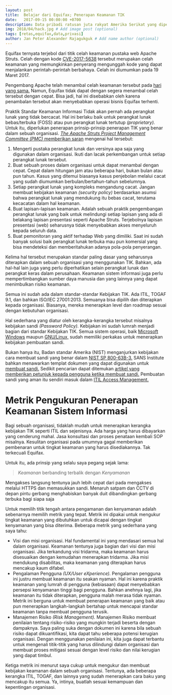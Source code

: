 ```yaml
---
layout: post
title:  Belajar dari Equifax; Penerapan Keamanan TIK
date:   2017-09-15 00:00:00 +0700
description: Data pribadi ratusan juta rakyat Amerika Serikat yang dipegang oleh Equifax terbobol oleh peretas.
img: 2018/04/hack.jpg # Add image post (optional)
tags: [retas,equifax,data,privasi]
author: Jan Peter Alexander Rajagukguk # Add name author (optional)
---
```

Equifax ternyata terjebol dari titik celah keamanan pustaka web Apache Struts. Celah dengan kode [CVE-2017-5638](https://cve.mitre.org/cgi-bin/cvename.cgi?name=CVE-2017-5638) tersebut merupakan celah keamanan yang memungkinkan penyerang mengunggah kode yang dapat menjalankan perintah-perintah berbahaya. Celah ini diumumkan pada 19 Maret 2017.

Pengembang Apache telah menambal celah keamanan tersebut pada [hari yang sama.](https://cwiki.apache.org/confluence/display/WW/S2-045) Namun, Equifax tidak dapat dengan segera menambal celah tersebut dengan cepat. Bisa jadi, hal ini disebabkan oleh karena penambalan tersebut akan menyebabkan operasi bisnis Equifax terhenti.

Praktik Standar Keamanan Informasi
Tidak akan pernah ada perangkat lunak yang tidak bercacat. Hal ini berlaku baik untuk perangkat lunak bebas/terbuka (FOSS) atau pun perangkat lunak tertutup *(proprietary).* Untuk itu, diperlukan penerapan prinsip-prinsip penerapan TIK yang benar dalam sebuah organisasi. [*The Apache Struts Project Management Committee (PMC)* memberikan saran](https://blogs.apache.org/foundation/entry/apache-struts-statement-on-equifax) mengenai hal tersebut:

1. Mengerti pustaka perangkat lunak dan versinya apa saja yang digunakan dalam organisasi. Ikuti dan lacak perkembangan untuk setiap perangkat lunak tersebut.
2. Buat sebuah proses dalam organisasi untuk dapat menambal dengan cepat. Cepat dalam hitungan jam atau beberapa hari, bukan bulan atau pun tahun. Kasus yang ditemui biasanya kasus penjebolan melalui cacat yang sudah diumumkan berbulan/bertahun-tahun sebelumnya.
3. Setiap perangkat lunak yang kompleks mengandung cacat. Jangan membuat kebijakan keamanan *(security policy)* berdasarkan asumsi bahwa perangkat lunak yang mendukung itu bebas cacat, terutama kecacatan dalam hal keamanan.
4. Buat lapisan-lapisan keamanan. Adalah sebuah praktik pengembangan perangkat lunak yang baik untuk melindungi setiap lapisan yang ada di belakang lapisan presentasi seperti Apache Struts. Terjebolnya lapisan presentasi (web) seharusnya tidak menyebabkan akses menyeluruh kepada seluruh data.
5. Buat pemonitoran yang aktif terhadap Web yang dimiliki. Saat ini sudah banyak solusi baik perangkat lunak terbuka mau pun komersial yang bisa mendeteksi dan memberitahukan adanya pola-pola penyerangan.

Kelima hal tersebut merupakan standar paling dasar yang seharusnya diterapkan dalam sebuah organisasi yang menggunakan TIK. Bahkan, ada hal-hal lain juga yang perlu diperhatikan selain perangkat lunak dan perangkat keras dalam perusahaan. Keamanan sistem informasi juga perlu mempertimbangkan sumber daya manusia dan yang lainnya yang dapat menimbulkan risiko keamanan.

Semua ini sudah ada dalam standar-standar Kebijakan TIK. Ada ITIL, TOGAF 9.1, dan bahkan ISO/IEC 27001:2013. Semuanya bisa dipilih dan diterapkan kepada organisasi. Biasanya, mereka menerapkan level dan roadmap sesuai dengan kebutuhan organisasi.

Hal sederhana yang diatur oleh kerangka-kerangka tersebut misalnya kebijakan sandi *(Password Policy).* Kebijakan ini sudah lumrah menjadi bagian dari standar Kebijakan TIK. Semua sistem operasi, baik [Microsoft Windows](https://docs.microsoft.com/en-us/previous-versions/windows/it-pro/windows-server-2012-R2-and-2012/hh994572(v%3Dws.11)) maupun [GNU/Linux,](https://www.ostechnix.com/how-to-set-password-policies-in-linux/) sudah memiliki perkakas untuk menerapkan kebijakan pembuatan sandi.

Bukan hanya itu, Badan standar Amerika (NIST) menganjurkan kebijakan cara membuat sandi yang benar dalam [NIST SP 800-63B-3.](https://pages.nist.gov/800-63-3/sp800-63b.html) SANS Institute bahkan menawarkan templat dokumen yang dapat digunakan untuk [membuat sandi.](http://www.sans.org/security-resources/policies/general/pdf/password-protection-policy) Sedikit pencarian dapat ditemukan [artikel yang memberikan petunjuk kepada pengguna ketika membuat sandi.](http://www.itmanagerdaily.com/password-policy-template/) Pembuatan sandi yang aman itu sendiri masuk dalam [ITIL Access Management.](http://www.bmc.com/guides/itil-access-management.html)

# Metrik Pengukuran Penerapan Keamanan Sistem Informasi

Bagi sebuah organisasi, tidaklah mudah untuk menerapkan kerangka kebijakan TIK seperti ITIL dan sejenisnya. Ada harga yang harus dibayarkan yang cenderung mahal. Jasa konsultasi dan proses penataan kembali SOP misalnya. Kesulitan organisasi pada umumnya gagal memberikan pembenaran untuk tingkat keamanan yang harus disediakannya. Tak terkecuali Equifax.

Untuk itu, ada prinsip yang selalu saya pegang sejak lama:

> *Keamanan* berbanding terbalik dengan *Kenyamanan*

Mengakses langsung tentunya jauh lebih cepat dari pada mengakses melalui HTTPS dan memasukkan sandi. Menaruh satpam dan CCTV di depan pintu gerbang menghabiskan banyak duit dibandingkan gerbang terbuka bagi siapa saja

Untuk memilih titik tengah antara pengamanan dan kenyamanan adalah sebenarnya memilih metrik yang tepat. Metrik ini dipakai untuk mengukur tingkat keamanan yang dibutuhkan untuk dicapai dengan tingkat kenyamanan yang bisa diterima. Beberapa metrik yang sederhana yang saya tahu:

- Visi dan misi organisasi. Hal fundamental ini yang mendasari semua hal dalam organisasi. Keamanan tentunya juga bagian dari visi dan misi organisasi. Jika terkandung visi tridarma, maka keamanan harus disesuaikan dengan kemudahan menerapkan tridarma. Jika misi mendukung disabilitas, maka keamanan yang diterapkan harus mencakup kaum difabel.
- Pengalaman Pengguna *(UX/User eXperience).* Pengalaman pengguna ini justru membuat keamanan itu seakan nyaman. Hal ini karena praktik keamanan yang lumrah di pengguna (kebiasaan) dapat menyebabkan persepsi kenyamanan tinggi bagi pengguna. Bahkan anehnya lagi, jika keamanan itu tidak diterapkan, pengguna malah merasa tidak nyaman. Metrik ini berguna untuk membuat penerapan keamanan yang baik atau pun menerapkan langkah-langkah bertahap untuk mencapai standar keamanan tanpa membuat pengguna terusik.
- Manajemen Risiko *(Risk Management).* Manajemen Risiko membuat penilaian tentang risiko-risiko yang mungkin terjadi beserta dengan dampaknya. Saya paling suka dengan dokumen ini karena bila sebuah risiko dapat dikuantifikasi, kita dapat tahu seberapa potensi kerugian organisasi. Dengan menggunakan penilaian ini, kita juga dapat terbantu untuk mengenali titik-titik yang harus dilindungi dalam organisasi dan membuat proses mitigasi sesuai dengan level risiko dan nilai kerugian yang dapat timbul.

Ketiga metrik ini menurut saya cukup untuk mengukur dan membuat kebijakan keamanan dalam sebuah organisasi. Tentunya, ada beberapa kerangka ITIL, TOGAF, dan lainnya yang sudah menerapkan cara baku yang mencakup itu semua. Ya, intinya, buatlah sesuai kemampuan dan kepentingan organisasi.